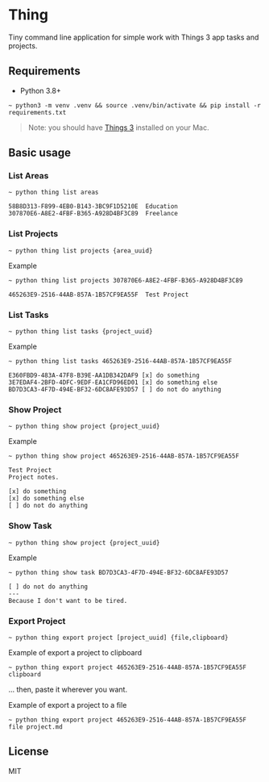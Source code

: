 # Thing

Tiny command line application for simple work with Things 3 app tasks and projects.

## Requirements

- Python 3.8+

```shell script
~ python3 -m venv .venv && source .venv/bin/activate && pip install -r requirements.txt
```

> Note: you should have [Things 3](https://culturedcode.com/things/) installed on your Mac.

## Basic usage

### List Areas
```
~ python thing list areas

58B8D313-F899-4EB0-B143-3BC9F1D5210E  Education
307870E6-A8E2-4FBF-B365-A928D4BF3C89  Freelance
```

### List Projects
```
~ python thing list projects {area_uuid}
```
Example
```
~ python thing list projects 307870E6-A8E2-4FBF-B365-A928D4BF3C89

465263E9-2516-44AB-857A-1B57CF9EA55F  Test Project
```

### List Tasks
```
~ python thing list tasks {project_uuid}
```
Example
```
~ python thing list tasks 465263E9-2516-44AB-857A-1B57CF9EA55F

E360FBD9-483A-47F8-B39E-AA1DB342DAF9 [x] do something
3E7EDAF4-2BFD-4DFC-9EDF-EA1CFD96ED01 [x] do something else
BD7D3CA3-4F7D-494E-BF32-6DC8AFE93D57 [ ] do not do anything

```


### Show Project
```
~ python thing show project {project_uuid}
```
Example
```
~ python thing show project 465263E9-2516-44AB-857A-1B57CF9EA55F

Test Project
Project notes.

[x] do something
[x] do something else
[ ] do not do anything
```

### Show Task
```
~ python thing show project {project_uuid}
```
Example
```
~ python thing show task BD7D3CA3-4F7D-494E-BF32-6DC8AFE93D57

[ ] do not do anything
---
Because I don't want to be tired.

```

### Export Project
```
~ python thing export project [project_uuid] {file,clipboard}
```
Example of export a project to clipboard
```
~ python thing export project 465263E9-2516-44AB-857A-1B57CF9EA55F clipboard
```
... then, paste it wherever you want.

Example of export a project to a file
```
~ python thing export project 465263E9-2516-44AB-857A-1B57CF9EA55F file project.md
```

## License
MIT